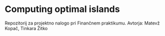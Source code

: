 # Computing optimal islands
Repozitorij za projektno nalogo pri Finančnem praktikumu. 
Avtorja: Matevž Kopač, Tinkara Žitko
